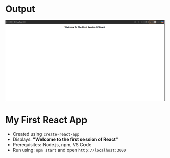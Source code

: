 # Output
![alt text](<Screenshot 2025-07-26 162242.png>)

# My First React App

- Created using `create-react-app`
- Displays: **"Welcome to the first session of React"**
- Prerequisites: Node.js, npm, VS Code
- Run using: `npm start` and open `http://localhost:3000`
